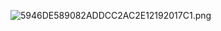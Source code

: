 ![5946DE589082ADDCC2AC2E12192017C1.png](https://ws1.sinaimg.cn/large/0077RwNLgy1gh2h5kts1xj317u0vwkjm.jpg)
